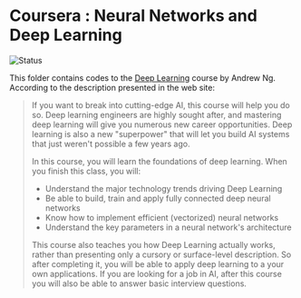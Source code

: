 # Coursera : Neural Networks and Deep Learning

<img alt="Status" src="https://cdn.rawgit.com/rogergranada/MOOCs/master/_utils/finished.svg">

This folder contains codes to the [Deep Learning](https://www.coursera.org/learn/neural-networks-deep-learning) course by Andrew Ng. According to the description presented in the web site:

> If you want to break into cutting-edge AI, this course will help you do so. Deep learning engineers are highly sought after, and mastering deep learning will give you numerous new career opportunities. Deep learning is also a new "superpower" that will let you build AI systems that just weren't possible a few years ago. 
> 
> In this course, you will learn the foundations of deep learning. When you finish this class, you will: 
> - Understand the major technology trends driving Deep Learning
> - Be able to build, train and apply fully connected deep neural networks
> - Know how to implement efficient (vectorized) neural networks
> - Understand the key parameters in a neural network's architecture 
> 
> This course also teaches you how Deep Learning actually works, rather than presenting only a cursory or surface-level description. So after completing it, you will be able to apply deep learning to a your own applications. If you are looking for a job in AI, after this course you will also be able to answer basic interview questions. 


